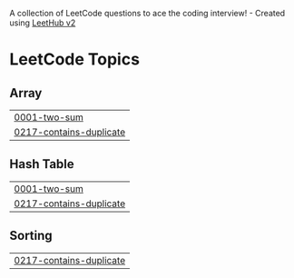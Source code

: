 A collection of LeetCode questions to ace the coding interview! - Created using [LeetHub v2](https://github.com/arunbhardwaj/LeetHub-2.0)
<!---LeetCode Topics Start-->
# LeetCode Topics
## Array
|  |
| ------- |
| [0001-two-sum](https://github.com/HNVS-GANESH-PICHIKA/Leetcode/tree/master/0001-two-sum) |
| [0217-contains-duplicate](https://github.com/HNVS-GANESH-PICHIKA/Leetcode/tree/master/0217-contains-duplicate) |
## Hash Table
|  |
| ------- |
| [0001-two-sum](https://github.com/HNVS-GANESH-PICHIKA/Leetcode/tree/master/0001-two-sum) |
| [0217-contains-duplicate](https://github.com/HNVS-GANESH-PICHIKA/Leetcode/tree/master/0217-contains-duplicate) |
## Sorting
|  |
| ------- |
| [0217-contains-duplicate](https://github.com/HNVS-GANESH-PICHIKA/Leetcode/tree/master/0217-contains-duplicate) |
<!---LeetCode Topics End-->